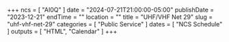 +++
ncs = [ "AI0Q" ]
date = "2024-07-21T21:00:00-05:00"
publishDate = "2023-12-21"
endTime = ""
location = ""
title = "UHF/VHF Net 29"
slug = "uhf-vhf-net-29"
categories = [ "Public Service" ]
dates = [ "NCS Schedule" ]
outputs = [ "HTML", "Calendar" ]
+++

